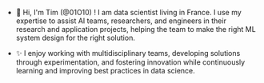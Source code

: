 - 👋 Hi, I'm Tim (@01O10) ! I am data scientist living in France. I use my expertise to assist AI teams, researchers, and engineers in their research and application projects, helping the team to make the right ML system design for the right solution. 

- ✨ I enjoy working with multidisciplinary teams, developing solutions through experimentation, and fostering innovation while continuously learning and improving best practices in data science.


<!---
01O10/01O10 is a ✨ special ✨ repository because its `README.md` (this file) appears on your GitHub profile.
You can click the Preview link to take a look at your changes.
--->
